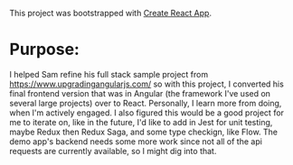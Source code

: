 This project was bootstrapped with [Create React App](https://github.com/facebookincubator/create-react-app).

# Purpose:
I helped Sam refine his full stack sample project from https://www.upgradingangularjs.com/ so with this project, I converted his final frontend version that was in Angular (the framework I've used on several large projects) over to React. Personally, I learn more from doing, when I'm actively engaged. I also figured this would be a good project for me to iterate on, like in the future, I'd like to add in Jest for unit testing, maybe Redux then Redux Saga, and some type checkign, like Flow. The demo app's backend needs some more work since not all of the api requests are currently available, so I might dig into that.